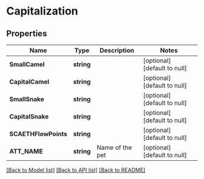 # Capitalization

## Properties
Name | Type | Description | Notes
------------ | ------------- | ------------- | -------------
**SmallCamel** | **string** |  | [optional] [default to null]
**CapitalCamel** | **string** |  | [optional] [default to null]
**SmallSnake** | **string** |  | [optional] [default to null]
**CapitalSnake** | **string** |  | [optional] [default to null]
**SCAETHFlowPoints** | **string** |  | [optional] [default to null]
**ATT_NAME** | **string** | Name of the pet  | [optional] [default to null]

[[Back to Model list]](../README.md#documentation-for-models) [[Back to API list]](../README.md#documentation-for-api-endpoints) [[Back to README]](../README.md)

